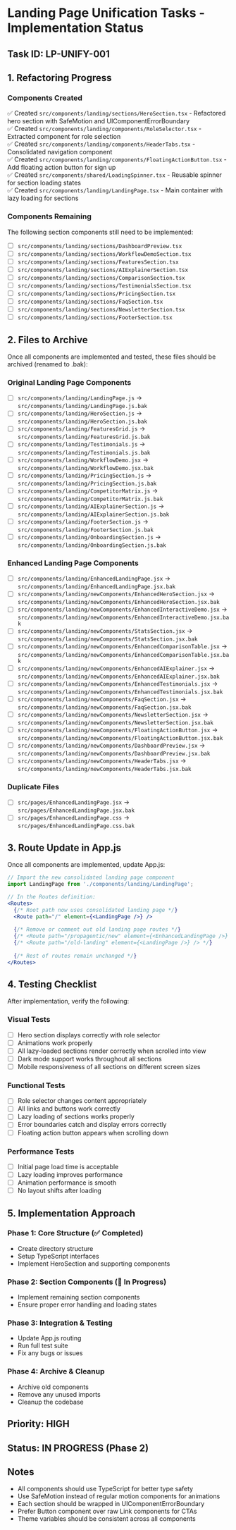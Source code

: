 # Landing Page Unification Tasks - Implementation Status

## Task ID: LP-UNIFY-001

## 1. Refactoring Progress

### Components Created
✅ Created `src/components/landing/sections/HeroSection.tsx` - Refactored hero section with SafeMotion and UIComponentErrorBoundary  
✅ Created `src/components/landing/components/RoleSelector.tsx` - Extracted component for role selection  
✅ Created `src/components/landing/components/HeaderTabs.tsx` - Consolidated navigation component  
✅ Created `src/components/landing/components/FloatingActionButton.tsx` - Add floating action button for sign up  
✅ Created `src/components/shared/LoadingSpinner.tsx` - Reusable spinner for section loading states  
✅ Created `src/components/landing/LandingPage.tsx` - Main container with lazy loading for sections  

### Components Remaining
The following section components still need to be implemented:

- [ ] `src/components/landing/sections/DashboardPreview.tsx`
- [ ] `src/components/landing/sections/WorkflowDemoSection.tsx`
- [ ] `src/components/landing/sections/FeaturesSection.tsx`
- [ ] `src/components/landing/sections/AIExplainerSection.tsx`
- [ ] `src/components/landing/sections/ComparisonSection.tsx`
- [ ] `src/components/landing/sections/TestimonialsSection.tsx`
- [ ] `src/components/landing/sections/PricingSection.tsx`
- [ ] `src/components/landing/sections/FaqSection.tsx`
- [ ] `src/components/landing/sections/NewsletterSection.tsx`
- [ ] `src/components/landing/sections/FooterSection.tsx`

## 2. Files to Archive

Once all components are implemented and tested, these files should be archived (renamed to .bak):

### Original Landing Page Components
- [ ] `src/components/landing/LandingPage.js` → `src/components/landing/LandingPage.js.bak`
- [ ] `src/components/landing/HeroSection.js` → `src/components/landing/HeroSection.js.bak`
- [ ] `src/components/landing/FeaturesGrid.js` → `src/components/landing/FeaturesGrid.js.bak`
- [ ] `src/components/landing/Testimonials.js` → `src/components/landing/Testimonials.js.bak`
- [ ] `src/components/landing/WorkflowDemo.jsx` → `src/components/landing/WorkflowDemo.jsx.bak`
- [ ] `src/components/landing/PricingSection.js` → `src/components/landing/PricingSection.js.bak`
- [ ] `src/components/landing/CompetitorMatrix.js` → `src/components/landing/CompetitorMatrix.js.bak`
- [ ] `src/components/landing/AIExplainerSection.js` → `src/components/landing/AIExplainerSection.js.bak`
- [ ] `src/components/landing/FooterSection.js` → `src/components/landing/FooterSection.js.bak`
- [ ] `src/components/landing/OnboardingSection.js` → `src/components/landing/OnboardingSection.js.bak`

### Enhanced Landing Page Components
- [ ] `src/components/landing/EnhancedLandingPage.jsx` → `src/components/landing/EnhancedLandingPage.jsx.bak`
- [ ] `src/components/landing/newComponents/EnhancedHeroSection.jsx` → `src/components/landing/newComponents/EnhancedHeroSection.jsx.bak`
- [ ] `src/components/landing/newComponents/EnhancedInteractiveDemo.jsx` → `src/components/landing/newComponents/EnhancedInteractiveDemo.jsx.bak`
- [ ] `src/components/landing/newComponents/StatsSection.jsx` → `src/components/landing/newComponents/StatsSection.jsx.bak`
- [ ] `src/components/landing/newComponents/EnhancedComparisonTable.jsx` → `src/components/landing/newComponents/EnhancedComparisonTable.jsx.bak`
- [ ] `src/components/landing/newComponents/EnhancedAIExplainer.jsx` → `src/components/landing/newComponents/EnhancedAIExplainer.jsx.bak`
- [ ] `src/components/landing/newComponents/EnhancedTestimonials.jsx` → `src/components/landing/newComponents/EnhancedTestimonials.jsx.bak`
- [ ] `src/components/landing/newComponents/FaqSection.jsx` → `src/components/landing/newComponents/FaqSection.jsx.bak`
- [ ] `src/components/landing/newComponents/NewsletterSection.jsx` → `src/components/landing/newComponents/NewsletterSection.jsx.bak`
- [ ] `src/components/landing/newComponents/FloatingActionButton.jsx` → `src/components/landing/newComponents/FloatingActionButton.jsx.bak`
- [ ] `src/components/landing/newComponents/DashboardPreview.jsx` → `src/components/landing/newComponents/DashboardPreview.jsx.bak`
- [ ] `src/components/landing/newComponents/HeaderTabs.jsx` → `src/components/landing/newComponents/HeaderTabs.jsx.bak`

### Duplicate Files
- [ ] `src/pages/EnhancedLandingPage.jsx` → `src/pages/EnhancedLandingPage.jsx.bak`
- [ ] `src/pages/EnhancedLandingPage.css` → `src/pages/EnhancedLandingPage.css.bak`

## 3. Route Update in App.js

Once all components are implemented, update App.js:

```jsx
// Import the new consolidated landing page component
import LandingPage from './components/landing/LandingPage';

// In the Routes definition:
<Routes>
  {/* Root path now uses consolidated landing page */}
  <Route path="/" element={<LandingPage />} />
  
  {/* Remove or comment out old landing page routes */}
  {/* <Route path="/propagentic/new" element={<EnhancedLandingPage />} /> */}
  {/* <Route path="/old-landing" element={<LandingPage />} /> */}
  
  {/* Rest of routes remain unchanged */}
</Routes>
```

## 4. Testing Checklist

After implementation, verify the following:

### Visual Tests
- [ ] Hero section displays correctly with role selector
- [ ] Animations work properly
- [ ] All lazy-loaded sections render correctly when scrolled into view
- [ ] Dark mode support works throughout all sections
- [ ] Mobile responsiveness of all sections on different screen sizes

### Functional Tests
- [ ] Role selector changes content appropriately
- [ ] All links and buttons work correctly
- [ ] Lazy loading of sections works properly
- [ ] Error boundaries catch and display errors correctly
- [ ] Floating action button appears when scrolling down

### Performance Tests
- [ ] Initial page load time is acceptable
- [ ] Lazy loading improves performance
- [ ] Animation performance is smooth
- [ ] No layout shifts after loading

## 5. Implementation Approach

### Phase 1: Core Structure (✅ Completed)
- Create directory structure
- Setup TypeScript interfaces
- Implement HeroSection and supporting components

### Phase 2: Section Components (🔄 In Progress)
- Implement remaining section components
- Ensure proper error handling and loading states

### Phase 3: Integration & Testing
- Update App.js routing
- Run full test suite
- Fix any bugs or issues

### Phase 4: Archive & Cleanup
- Archive old components
- Remove any unused imports
- Cleanup the codebase

## Priority: HIGH

## Status: IN PROGRESS (Phase 2)

## Notes
- All components should use TypeScript for better type safety
- Use SafeMotion instead of regular motion components for animations
- Each section should be wrapped in UIComponentErrorBoundary
- Prefer Button component over raw Link components for CTAs
- Theme variables should be consistent across all components 